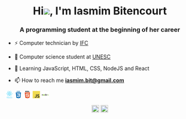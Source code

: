 <h1 align="center">Hi<img src="https://raw.githubusercontent.com/kaueMarques/kaueMarques/master/hi.gif" width="30px">, I'm Iasmim Bitencourt</h1>
<h3 align="center">A programming student at the beginning of her career</h3>
<!-- <p align="left"> <img src="https://komarev.com/ghpvc/?username=iasmim21" alt="iasmim21" /> </p> -->

- ⚡ Computer technician by [IFC](https://ifc.edu.br/)

- 🔭 Computer science student at [UNESC](http://www.unesc.net/portal/)

- 🚀 Learning JavaScript, HTML, CSS, NodeJS and React

- 📫 How to reach me **iasmim.bit@gmail.com**


<p align="left">
<img src="https://raw.githubusercontent.com/devicons/devicon/master/icons/react/react-original-wordmark.svg" alt="react" width="20" height="20"/>
<img src="https://raw.githubusercontent.com/devicons/devicon/master/icons/css3/css3-plain-wordmark.svg" alt="css3"  width="20" height="20"/>
<img src="https://raw.githubusercontent.com/devicons/devicon/master/icons/html5/html5-original-wordmark.svg" alt="html5"  width="20" height="20"/>
<img src="https://raw.githubusercontent.com/devicons/devicon/master/icons/javascript/javascript-original.svg" alt="javascript" width="20" height="20"/>
<!-- <img src="https://raw.githubusercontent.com/devicons/devicon/master/icons/postgresql/postgresql-original-wordmark.svg" alt="postgresql" width="20" height="20"/> -->
<img src="https://raw.githubusercontent.com/devicons/devicon/master/icons/nodejs/nodejs-original-wordmark.svg" alt="nodejs" width="20" height="20"/></p><p align="center">
<!-- <img src="https://github-readme-stats.vercel.app/api?username=iasmim21&show_icons=true" />  -->
</p>

<p align="center">
<a href="https://www.linkedin.com/in/iasmim-bitencourt-30685520a/" target="blank"><img align="center" src="https://cdn.jsdelivr.net/npm/simple-icons@3.0.1/icons/linkedin.svg"  height="20" width="20" /></a>
<a href="https://www.instagram.com/iasmim_bt/" target="blank"><img align="center" src="https://cdn.jsdelivr.net/npm/simple-icons@3.0.1/icons/instagram.svg" height="20" width="20" /></a>
</p>
